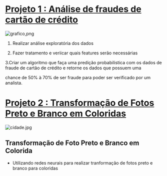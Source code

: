
# [Projeto 1 :  Análise de fraudes de cartão de crédito](https://github.com/bezerraluis/Luis_Paulo_Portf-lio/blob/master/Projeto_A%C3%A7%C3%A3o_humana_em_Fraude_de_cart%C3%A3o_de_cr%C3%A9dito.ipynb)

![grafico,png](https://github.com/bezerraluis/Luis_Paulo_Portf-lio/blob/master/images/grafico.png)


1. Realizar análise exploratória dos dados


2. Fazer tratamento e veriicar quais features serão necessárias 


3.Criar um algoritmo que faça uma predição probabilistica com os dados de fraude de cartão de crédito e retorne os dados que possuem uma 


chance de 50% à 70% de ser fraude para poder ser verificado por um analista.










# [Projeto 2 :  Transformação de Fotos Preto e Branco em Coloridas](https://github.com/bezerraluis/Luis_Paulo_Portf/blob/master/Post_no_Blog.ipynb)

 ![cidade.jpg](https://github.com/bezerraluis/Luis_Paulo_Portf/blob/master/images/cidade.jpg)
 
 
 
 ## Transformação de Foto Preto e Branco em Colorida
 
 * Utilizando redes neurais para realizar tranformação de fotos preto e branco para coloridas 
 

 
 
